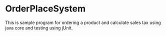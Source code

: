 # OrderPlaceSystem
This is sample program for ordering a product and calculate sales tax using java core and testing using jUnit.
